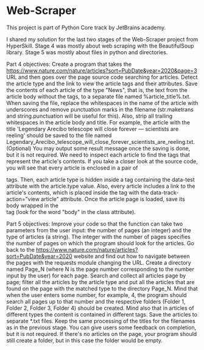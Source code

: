 # Web-Scraper
This project is part of Python Core track by JetBrains academy.

I shared my solution for the last two stages of the Web-Scraper project from HyperSkill.
Stage 4 was mostly about web scraping with the BeautifulSoup library.
Stage 5  was mostly about files in python and directories.


Part 4 objectives:
Create a program that takes the https://www.nature.com/nature/articles?sort=PubDate&year=2020&page=3 URL and then goes over the page source code searching for articles.
Detect the article type and the link to view the article tags and their attributes.
Save the contents of each article of the type "News", that is, the text from the article body without the tags, to a separate file named %article_title%.txt. When saving the file, replace the whitespaces in the name of the article with underscores and remove punctuation marks in the filename (str.maketrans and string.punctuation will be useful for this). Also, strip all trailing whitespaces in the article body and title. For example, the article with the title 'Legendary Arecibo telescope will close forever — scientists are reeling' should be saved to the file named Legendary_Arecibo_telescope_will_close_forever_scientists_are_reeling.txt.
(Optional) You may output some result message once the saving is done, but it is not required.
We need to inspect each article to find the tags that represent the article's contents. If you take a closer look at the source code, you will see that every article is enclosed in a pair of <article> tags. Then, each article type is hidden inside a <span> tag containing the data-test attribute with the article.type value. Also, every article includes a link to the article's contents, which is placed inside the <a> tag with the data-track-action="view article" attribute. Once the article page is loaded, save its body wrapped in the <div> tag (look for the word "body" in the class attribute).
  
  Part 5 objectives:
Improve your code so that the function can take two parameters from the user input: the number of pages (an integer) and the type of articles (a string). The integer with the number of pages specifies the number of pages on which the program should look for the articles.
Go back to the https://www.nature.com/nature/articles?sort=PubDate&year=2020 website and find out how to navigate between the pages with the requests module changing the URL.
Create a directory named Page_N (where N is the page number corresponding to the number input by the user) for each page. Search and collect all articles page by page; filter all the articles by the article type and put all the articles that are found on the page with the matched type to the directory Page_N. Mind that when the user enters some number, for example, 4, the program should search all pages up to that number and the respective folders (Folder 1, Folder 2, Folder 3, Folder 4) should be created. Mind also that in articles of different types the content is contained in different tags.
Save the articles to separate *.txt files. Keep the same processing of the titles for the filenames as in the previous stage. You can give users some feedback on completion, but it is not required.
If there's no articles on the page, your program should still create a folder, but in this case the folder would be empty.
